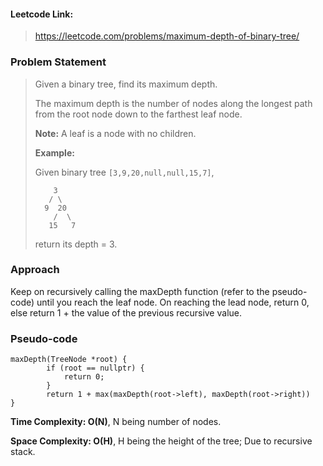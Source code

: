 #### Leetcode Link: 

> https://leetcode.com/problems/maximum-depth-of-binary-tree/

### Problem Statement

> Given a binary tree, find its maximum depth.
>
> The maximum depth is the number of nodes along the longest path from the root node down to the farthest leaf node.
>
> **Note:** A leaf is a node with no children.
>
> **Example:**
>
> Given binary tree `[3,9,20,null,null,15,7]`,
>
> ```
>     3
>    / \
>   9  20
>     /  \
>    15   7
> ```
>
> return its depth = 3.

### Approach

Keep on recursively calling the maxDepth function (refer to the pseudo-code) until you reach the leaf node. On reaching the lead node, return 0, else return 1 + the value of the previous recursive value.

### Pseudo-code

```
maxDepth(TreeNode *root) {
        if (root == nullptr) {
            return 0;
        }
        return 1 + max(maxDepth(root->left), maxDepth(root->right))
}
```

**Time Complexity: O(N)**, N being number of nodes.

**Space Complexity: O(H)**, H being the height of the tree; Due to recursive stack.

